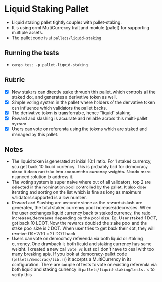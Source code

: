 # Liquid Staking Pallet
- Liquid staking pallet tightly couples with pallet-staking.
- It is using orml MultiCurrency trait and module (pallet) for supporting multiple assets.  
- The pallet code is at `pallets/liquid-staking`

## Running the tests
- `cargo test -p pallet-liquid-staking`

## Rubric
- [x] New stakers can directly stake through this pallet, which controls all the staked dot, and generates a derivative token as well.
- [x] Simple voting system in the pallet where holders of the derivative token can influence which validators the pallet backs.
- [x] The derivative token is transferrable, hence “liquid” staking.
- [x] Reward and slashing is accurate and reliable across this multi-pallet system.
- [x] Users can vote on referenda using the tokens which are staked and managed by this pallet.

## Notes
- The liquid token is generated at initial 10:1 ratio. For 1 staked currency, you get back 10 liquid currency. This is probably bad for democracy since it does not take into account the currency weights. Needs more nuanced solution to address it. 
- The voting system is super naive where out of all validators, top 2 are selected in the nomination pool controlled by the pallet. It also does iterating and sorting on the list which is fine as long as maximum validators supported is a low number. 
- Reward and Slashing are accurate since as the rewards/slash are generated, the total staked currency pool increases/decreases. When the user exchanges liquid currency back to staked currency, the ratio increases/decreases depending on the pool size. Eg. User staked 1 DOT, got back 10 LDOT. Now the rewards doubled the stake pool and the stake pool size is 2 DOT. When user tries to get back their dot, they will receive (10*2/10 = 2) DOT back.
- Users can vote on democracy referenda via both liquid or staking currency. One drawback is both liquid and staking currency has same weight. I created a new call `vote_v2` just so I don't have to deal with too many breaking apis. If you look at democracy-pallet code (`pallets/democracy/lib.rs`) it accepts a MultiCurrency in its configuration. There are couple of tests to vote on existing referenda via both liquid and staking currency in `pallets/liquid-staking/tests.rs` to verify this.

